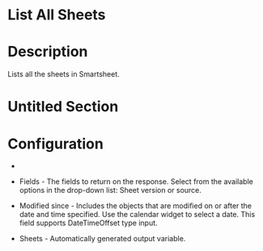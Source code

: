 ﻿# List All Sheets

# Description

Lists all the sheets in Smartsheet.

# Untitled Section

# Configuration

* 
* Fields - The fields to return on the response. Select from the available options in the drop-down list: Sheet version or source.
* Modified since - Includes the objects that are modified on or after the date and time specified. Use the calendar widget to select a date. This field supports DateTimeOffset type input.









* Sheets - Automatically generated output variable.

